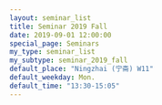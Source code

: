 ```yaml
---
layout: seminar_list
title: Seminar 2019 Fall
date: 2019-09-01 12:00:00
special_page: Seminars
my_type: seminar_list
my_subtype: seminar_2019_fall
default_place: "Ningzhai (宁斋) W11"
default_weekday: Mon.
default_time: "13:30-15:05"
---
```

